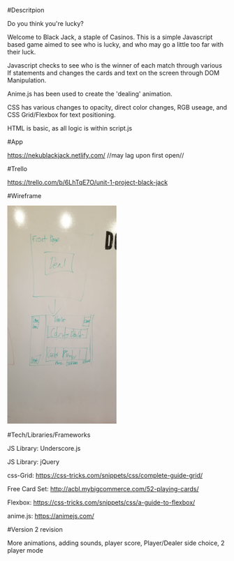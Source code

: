 #Descritpion

Do you think you're lucky?

Welcome to Black Jack, a staple of Casinos. This is a simple Javascript based game aimed to see who is lucky, and who may go a little too far with their luck.

Javascript checks to see who is the winner of each match through various If statements and changes the cards and text on the screen through DOM Manipulation. 

Anime.js has been used to create the 'dealing' animation.

CSS has various changes to opacity, direct color changes, RGB useage, and CSS Grid/Flexbox for text positioning.

HTML is basic, as all logic is within script.js

#App

https://nekublackjack.netlify.com/ //may lag upon first open//

#Trello

https://trello.com/b/6LhTqE7O/unit-1-project-black-jack

#Wireframe

<img src='BlackJackWireframe.jpg' alt="Wireframe" height="500" width="250">

#Tech/Libraries/Frameworks

JS Library: Underscore.js

JS Library: jQuery

css-Grid: https://css-tricks.com/snippets/css/complete-guide-grid/

Free Card Set: http://acbl.mybigcommerce.com/52-playing-cards/

Flexbox: https://css-tricks.com/snippets/css/a-guide-to-flexbox/

anime.js: https://animejs.com/


#Version 2 revision

More animations, adding sounds, player score, Player/Dealer side choice, 2 player mode